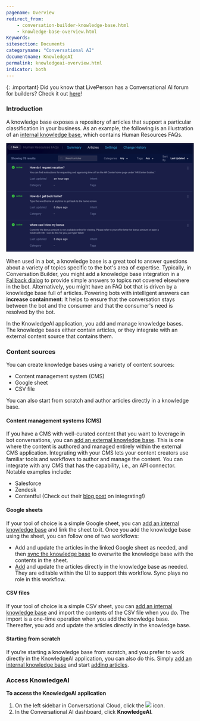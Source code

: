 ```yaml
---
pagename: Overview
redirect_from:
    - conversation-builder-knowledge-base.html
    - knowledge-base-overview.html
Keywords:
sitesection: Documents
categoryname: "Conversational AI"
documentname: KnowledgeAI
permalink: knowledgeai-overview.html
indicator: both
---
```


{: .important}
Did you know that LivePerson has a Conversational AI forum for builders? Check it out [here](https://talkyard.livepersonai.com/)!

### Introduction

A knowledge base exposes a repository of articles that support a particular classification in your business. As an example, the following is an illustration of an [internal knowledge base](knowledgeai-internal-knowledge-bases-introduction.html), which contains Human Resources FAQs.

<img class="fancyimage" style="width:800px" src="img/ConvoBuilder/kb_overview.png">

When used in a bot, a knowledge base is a great tool to answer questions about a variety of topics specific to the bot's area of expertise. Typically, in Conversation Builder, you might add a knowledge base integration in a [Fallback dialog](conversation-builder-dialogs-fallback-dialogs.html) to provide simple answers to topics not covered elsewhere in the bot. Alternatively, you might have an FAQ bot that is driven by a knowledge base full of articles. Powering bots with intelligent answers can **increase containment**: It helps to ensure that the conversation stays between the bot and the consumer and that the consumer's need is resolved by the bot.

In the KnowledgeAI application, you add and manage knowledge bases. The knowledge bases either contain articles, or they integrate with an external content source that contains them.

### Content sources
You can create knowledge bases using a variety of content sources:

* Content management system (CMS)
* Google sheet
* CSV file

You can also start from scratch and author articles directly in a knowledge base.

#### Content management systems (CMS)
If you have a CMS with well-curated content that you want to leverage in bot conversations, you can [add an external knowledge base](knowledgeai-external-knowledge-bases-introduction.html). This is one where the content is authored and managed entirely within the external CMS application. Integrating with your CMS lets your content creators use familiar tools and workflows to author and manage the content. You can integrate with any CMS that has the capability, i.e., an API connector. Notable examples include:

* Salesforce
* Zendesk
* Contentful (Check out their [blog post](https://www.contentful.com/blog/2021/10/20/integrating-contentful-liveperson-knowledgebase/) on integrating!)

#### Google sheets
If your tool of choice is a simple Google sheet, you can [add an internal knowledge base](knowledgeai-internal-knowledge-bases-knowledge-bases.html) and link the sheet to it. Once you add the knowledge base using the sheet, you can follow one of two workflows:

* Add and update the articles in the linked Google sheet as needed, and then [sync the knowledge base](knowledgeai-internal-knowledge-bases-knowledge-bases.html#sync-with-a-google-sheet) to overwrite the knowledge base with the contents in the sheet.
* [Add](knowledgeai-internal-knowledge-bases-articles.html) and update the articles directly in the knowledge base as needed. They are editable within the UI to support this workflow. Sync plays no role in this workflow.

#### CSV files
If your tool of choice is a simple CSV sheet, you can [add an internal knowledge base](knowledgeai-internal-knowledge-bases-knowledge-bases.html) and import the contents of the CSV file when you do. The import is a one-time operation when you add the knowledge base. Thereafter, you add and update the articles directly in the knowledge base.

#### Starting from scratch
If you’re starting a knowledge base from scratch, and you prefer to work directly in the KnowledgeAI application, you can also do this. Simply [add an internal knowledge base](knowledgeai-internal-knowledge-bases-knowledge-bases.html) and start [adding articles](knowledgeai-internal-knowledge-bases-articles.html).

### Access KnowledgeAI

**To access the KnowledgeAI application**

1. On the left sidebar in Conversational Cloud, click the <img style="width:30px" src="img/ConvoBuilder/icon_cb.png"> icon.
2. In the Conversational AI dashboard, click **KnowledgeAI**.
